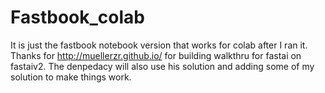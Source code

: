 # Fastbook_colab
It is just the fastbook notebook version that works for colab after I ran it.
Thanks for http://muellerzr.github.io/ for building walkthru for fastai on fastaiv2. 
The denpedacy will also use his solution and adding some of my solution to make things work.
